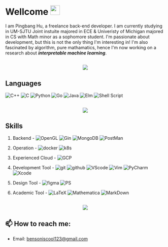 # Wellcome <img src="https://raw.githubusercontent.com/MartinHeinz/MartinHeinz/master/wave.gif" width="30px">

I am Pingbang Hu, a freelance back-end developer. I am currently studying in UM-SJTU Joint instuite majored in ECE & Univeristy of Michigan majored in CS with Math minor as a sophomore student. I'm passionate about development, but this is not the only thing I'm interesting in! I'm also fascinated by algorithm, pure mathamatics, hence I'm now working on a research about ***interpretable machine learning***.

##

<p align="center">
  <img src="https://github-readme-stats.vercel.app/api?username=sleepymalc&show_icons=true&count_private=true&include_all_commits=true&theme=dracula" />
</p>

## Languages

![C++](https://img.shields.io/badge/C%2B%2B-00599C?logo=c%2B%2B&logoColor=white)
![C](https://img.shields.io/badge/C-00599C?logo=c&logoColor=white)
![Python](https://img.shields.io/badge/python-3670A0?logo=python&logoColor=ffdd54)
![Go](https://img.shields.io/badge/-Golang-00ADD8?logo=go&logoColor=white)
![Java](https://img.shields.io/badge/-Java-007396?logo=java&logoColor=white)
![Elm](https://img.shields.io/badge/Elm-60B5CC?logo=elm&logoColor=white)
![Shell Script](https://img.shields.io/badge/shell_script-%23121011.svg?logo=gnu-bash&logoColor=white)

##

<p align="center">
  <img src="https://github-readme-stats.vercel.app/api/top-langs/?username=sleepymalc&hide=Tex&theme=dracula&layout=compact&langs_count=8" />
</p>

## Skills

 1. Backend - ![OpenGL](https://img.shields.io/badge/OpenGL-FFFFFF?logo=opengl)
    ![Gin](https://img.shields.io/badge/-Gin-00ADD8?link=https://github.com/gin-gonic/gin)
    ![MongoDB](https://img.shields.io/badge/MongoDB-4EA94B?logo=mongodb&logoColor=white)
    ![PostMan](https://img.shields.io/badge/Postman-FF6C37?logo=Postman&logoColor=white)

 2. Operation - ![docker](https://img.shields.io/badge/-Docker-2496ED?logo=docker&logoColor=white)
    ![k8s](https://img.shields.io/badge/-Kubernetes-326CE5?logo=Kubernetes&logoColor=white)

 3. Experienced Cloud - ![GCP](https://img.shields.io/badge/-Google%20Cloud-4285F4?logo=google%20cloud&logoColor=white)

 4. Development Tool - ![git](https://img.shields.io/badge/-Git-F05032?logo=git&logoColor=white)
    ![github](https://img.shields.io/badge/-Github-181717?logo=github&logoColor=white)
    ![VScode](https://img.shields.io/badge/-VS%20Code-007ACC?logo=visual%20studio%20code&logoColor=white)
    ![Vim](https://img.shields.io/badge/VIM-%2311AB00.svg?logo=vim&logoColor=white)
    ![PyCharm](https://img.shields.io/badge/pycharm-143?logo=pycharm&logoColor=green)
    ![Xcode](https://img.shields.io/badge/Xcode-007ACC?logo=Xcode&logoColor=white)

 5. Design Tool - ![figma](https://img.shields.io/badge/-Figma-F24E1E?logo=figma&logoColor=white)
    ![PS](https://img.shields.io/badge/-Adobe%20Photoshop-31A8FF?logo=adobe%20photoshop&logoColor=white)

 6. Academic Tool - ![LaTeX](https://img.shields.io/badge/latex-%23008080.svg?logo=latex&logoColor=white) 
    ![Mathematica](https://img.shields.io/static/v1?message=Mathematica&color=DD1100&logo=Wolfram+Mathematica&logoColor=FFFFFF&label=)
    ![MarkDown](https://img.shields.io/badge/Markdown-000000?logo=markdown&logoColor=white) 
##

<p align="center">
  <img src="https://github-readme-stats-peach-two.vercel.app/api/wakatime?username=sleepymalc&layout=compact&theme=dracula" />
</p>

## 📫 How to reach me:

- Email: bensoniscool123@gmail.com
